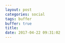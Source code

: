 ```yaml
---
layout: post
categories: social
tags: buffer
buffer: true
title: 
date: 2017-04-22 09:31:02
---
```


